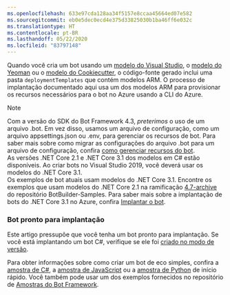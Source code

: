 ```yaml
---
ms.openlocfilehash: 633e97cda128aa34f5157e8ccaa45664ed07e582
ms.sourcegitcommit: eb0e5dec0ecd4e375d33825030b1ba46ff6e032c
ms.translationtype: HT
ms.contentlocale: pt-BR
ms.lasthandoff: 05/22/2020
ms.locfileid: "83797148"
---
```

Quando você cria um bot usando um [modelo do Visual Studio](https://docs.microsoft.com/azure/bot-service/dotnet/bot-builder-dotnet-sdk-quickstart?view=azure-bot-service-4.0), o [modelo do Yeoman](https://docs.microsoft.com/azure/bot-service/javascript/bot-builder-javascript-quickstart?view=azure-bot-service-4.0) ou o [modelo do Cookiecutter](https://docs.microsoft.com/azure/bot-service/python/bot-builder-python-quickstart?view=azure-bot-service-4.0), o código-fonte gerado inclui uma pasta `deploymentTemplates` que contém modelos ARM. O processo de implantação documentado aqui usa um dos modelos ARM para provisionar os recursos necessários para o bot no Azure usando a CLI do Azure.

> [!NOTE]
> Com a versão do SDK do Bot Framework 4.3, _preterimos_ o uso de um arquivo .bot. Em vez disso, usamos um arquivo de configuração, como um arquivo appsettings.json ou .env, para gerenciar os recursos de bot. Para saber mais sobre como migrar as configurações do arquivo .bot para um arquivo de configuração, confira [como gerenciar recursos do bot](https://docs.microsoft.com/azure/bot-service/bot-file-basics?view=azure-bot-service-4.0).\
> As versões .NET Core 2.1 e .NET Core 3.1 dos modelos em C# estão disponíveis.
> Ao criar bots no Visual Studio 2019, você deverá usar os modelos do .NET Core 3.1.\
> Os exemplos de bot atuais usam modelos do .NET Core 3.1. Encontre os exemplos que usam modelos do .NET Core 2.1 na ramificação [4.7-archive](https://github.com/microsoft/BotBuilder-Samples/tree/4.7-archive/samples/csharp_dotnetcore) do repositório BotBuilder-Samples.
> Para saber mais sobre a implantação de bots do .NET Core 3.1 no Azure, confira [Implantar o bot](~/bot-builder-deploy-az-cli.md).

### <a name="bot-ready-to-deploy"></a>Bot pronto para implantação

Este artigo pressupõe que você tenha um bot pronto para implantação. Se você está implantando um bot C#, verifique se ele foi [criado no modo de versão](https://aka.ms/visualstudio-set-debug-release-configurations).

Para obter informações sobre como criar um bot de eco simples, confira a [amostra de C#](~/dotnet/bot-builder-dotnet-sdk-quickstart.md), a [amostra de JavaScript](~/javascript/bot-builder-javascript-quickstart.md) ou a [amostra de Python](~/python/bot-builder-python-quickstart.md) de início rápido. Você também pode usar um dos exemplos fornecidos no repositório de [Amostras do Bot Framework](https://github.com/Microsoft/BotBuilder-Samples/blob/master/README.md).
